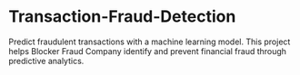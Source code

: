 # Transaction-Fraud-Detection
Predict fraudulent transactions with a machine learning model. This project helps Blocker Fraud Company identify and prevent financial fraud through predictive analytics.
